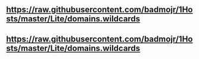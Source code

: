 ## https://raw.githubusercontent.com/badmojr/1Hosts/master/Lite/domains.wildcards
## https://raw.githubusercontent.com/badmojr/1Hosts/master/Lite/domains.wildcards
